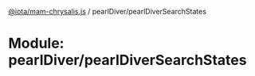 [@iota/mam-chrysalis.js](../README.md) / pearlDiver/pearlDiverSearchStates

# Module: pearlDiver/pearlDiverSearchStates
